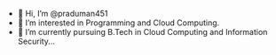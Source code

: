- 👋 Hi, I’m @praduman451
- 👀 I’m interested in Programming and Cloud Computing.
- 🌱 I’m currently pursuing B.Tech in Cloud Computing and Information Security...

<!---
praduman451/praduman451 is a ✨ special ✨ repository because its `README.md` (this file) appears on your GitHub profile.
You can click the Preview link to take a look at your changes.
--->
